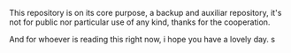 This repository is on its core purpose, a backup and auxiliar repository, it's not for public nor particular use of any kind, thanks for the cooperation.

And for whoever is reading this right now, i hope you have a lovely day. s
